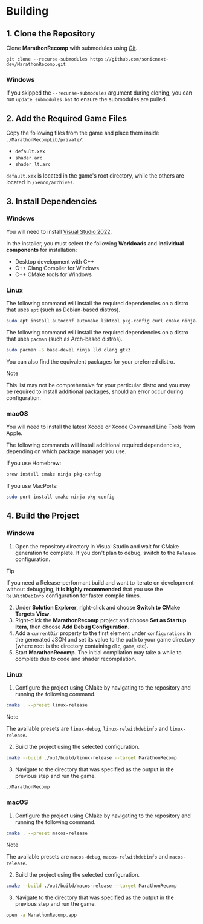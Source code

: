# Building

## 1. Clone the Repository

Clone **MarathonRecomp** with submodules using [Git](https://git-scm.com/).
```
git clone --recurse-submodules https://github.com/sonicnext-dev/MarathonRecomp.git
```

### Windows
If you skipped the `--recurse-submodules` argument during cloning, you can run `update_submodules.bat` to ensure the submodules are pulled.

## 2. Add the Required Game Files

Copy the following files from the game and place them inside `./MarathonRecompLib/private/`:
- `default.xex`
- `shader.arc`
- `shader_lt.arc`

`default.xex` is located in the game's root directory, while the others are located in `/xenon/archives`.

[//]: # (> [!TIP])
[//]: # (> It is recommended that you install the game using [an existing Marathon Recompiled release]&#40;https://github.com/sonicnext-dev/MarathonRecomp/releases/latest&#41; to acquire these files, otherwise you'll need to rely on third-party tools to extract them.)
[//]: # (>)
[//]: # (> Using the Marathon Recompiled installation wizard will also ensure that these files are compatible with each other so that they can be used with the build environment.)
[//]: # (>)
[//]: # (> When sourcing these files from an Marathon Recompiled installation, they will be stored under `game` and `update` subdirectories.)

## 3. Install Dependencies

### Windows
You will need to install [Visual Studio 2022](https://visualstudio.microsoft.com/downloads/).

In the installer, you must select the following **Workloads** and **Individual components** for installation:
- Desktop development with C++
- C++ Clang Compiler for Windows
- C++ CMake tools for Windows

### Linux
The following command will install the required dependencies on a distro that uses `apt` (such as Debian-based distros).
```bash
sudo apt install autoconf automake libtool pkg-config curl cmake ninja-build clang clang-tools libgtk-3-dev
```
The following command will install the required dependencies on a distro that uses `pacman` (such as Arch-based distros).
```bash
sudo pacman -S base-devel ninja lld clang gtk3
```
You can also find the equivalent packages for your preferred distro.

> [!NOTE]
> This list may not be comprehensive for your particular distro and you may be required to install additional packages, should an error occur during configuration.

### macOS
You will need to install the latest Xcode or Xcode Command Line Tools from Apple.

The following commands will install additional required dependencies, depending on which package manager you use.

If you use Homebrew:
```bash
brew install cmake ninja pkg-config
```

If you use MacPorts:
```bash
sudo port install cmake ninja pkg-config
```

## 4. Build the Project

### Windows
1. Open the repository directory in Visual Studio and wait for CMake generation to complete. If you don't plan to debug, switch to the `Release` configuration.

> [!TIP]
> If you need a Release-performant build and want to iterate on development without debugging, **it is highly recommended** that you use the `RelWithDebInfo` configuration for faster compile times.

2. Under **Solution Explorer**, right-click and choose **Switch to CMake Targets View**.
3. Right-click the **MarathonRecomp** project and choose **Set as Startup Item**, then choose **Add Debug Configuration**.
4. Add a `currentDir` property to the first element under `configurations` in the generated JSON and set its value to the path to your game directory (where root is the directory containing `dlc`, `game`, etc).
5. Start **MarathonRecomp**. The initial compilation may take a while to complete due to code and shader recompilation.

### Linux
1. Configure the project using CMake by navigating to the repository and running the following command.
```bash
cmake . --preset linux-release
```

> [!NOTE]
> The available presets are `linux-debug`, `linux-relwithdebinfo` and `linux-release`.

2. Build the project using the selected configuration.
```bash
cmake --build ./out/build/linux-release --target MarathonRecomp
```

3. Navigate to the directory that was specified as the output in the previous step and run the game.
```bash
./MarathonRecomp
```

### macOS
1. Configure the project using CMake by navigating to the repository and running the following command.
```bash
cmake . --preset macos-release
```

> [!NOTE]
> The available presets are `macos-debug`, `macos-relwithdebinfo` and `macos-release`.

2. Build the project using the selected configuration.
```bash
cmake --build ./out/build/macos-release --target MarathonRecomp
```

3. Navigate to the directory that was specified as the output in the previous step and run the game.
```bash
open -a MarathonRecomp.app
```
